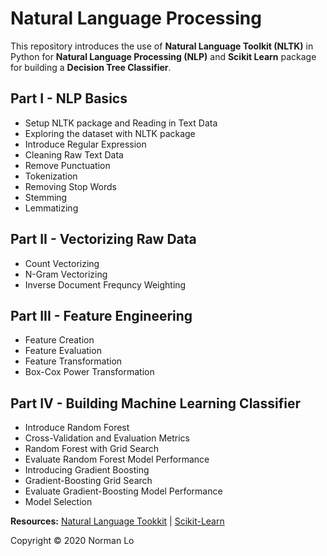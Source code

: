 # Natural Language Processing
This repository introduces the use of **Natural Language Toolkit (NLTK)** in Python for **Natural Language Processing (NLP)** and **Scikit Learn** package for building a **Decision Tree Classifier**.

## Part I - NLP Basics
- Setup NLTK package and Reading in Text Data
- Exploring the dataset with NLTK package
- Introduce Regular Expression
- Cleaning Raw Text Data
- Remove Punctuation
- Tokenization
- Removing Stop Words
- Stemming
- Lemmatizing

## Part II - Vectorizing Raw Data
- Count Vectorizing
- N-Gram Vectorizing
- Inverse Document Frequncy Weighting

## Part III - Feature Engineering
- Feature Creation
- Feature Evaluation
- Feature Transformation
- Box-Cox Power Transformation

## Part IV - Building Machine Learning Classifier
- Introduce Random Forest
- Cross-Validation and Evaluation Metrics
- Random Forest with Grid Search
- Evaluate Random Forest Model Performance
- Introducing Gradient Boosting
- Gradient-Boosting Grid Search
- Evaluate Gradient-Boosting Model Performance
- Model Selection

**Resources:**   [Natural Language Tookkit](https://www.nltk.org/)   |   [Scikit-Learn](https://scikit-learn.org/stable/)

Copyright © 2020 Norman Lo
